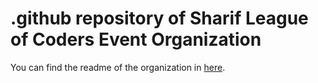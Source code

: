 # .github repository of Sharif League of Coders Event Organization

You can find the readme of the organization in [here](https://github.com/Sharif-League-of-Coders/.github/blob/main/profile/README.md).
